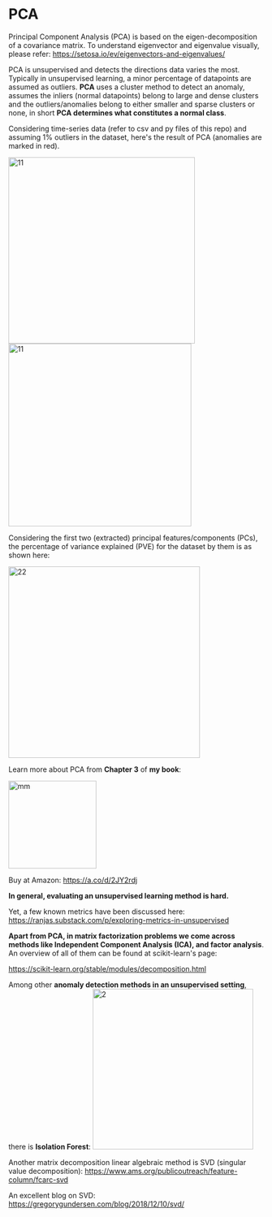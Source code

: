 # PCA 
Principal Component Analysis (PCA) is based on the eigen-decomposition of a covariance matrix.
To understand eigenvector and eigenvalue visually, please refer: https://setosa.io/ev/eigenvectors-and-eigenvalues/

PCA is unsupervised and detects the directions data varies the most. Typically in unsupervised learning, a minor percentage of datapoints are assumed as outliers. **PCA** uses a cluster method to detect an anomaly, assumes
the inliers (normal datapoints) belong to large and dense clusters and the outliers/anomalies belong to either smaller and sparse clusters or none, in short **PCA determines what constitutes
a normal class**. 

Considering time-series data (refer to csv and py files of this repo) and assuming 1% outliers in the dataset, here's the result of PCA (anomalies are marked in red).
 
<img width="367" alt="11" src="https://github.com/user-attachments/assets/e8844b9f-9b38-4462-ad80-3813b32572e8" />
<img width="360" alt="11" src="https://github.com/user-attachments/assets/58072a54-7c01-46ee-8f74-b639f3e67ef9">

Considering the first two (extracted) principal features/components (PCs), the percentage of variance explained (PVE) for the dataset by them is as shown here:

<img width="377" alt="22" src="https://github.com/user-attachments/assets/3e1495ee-f06c-4b67-9afe-d7a8144231c8" />


Learn more about PCA from **Chapter 3** of **my book**: 

<img width="173" alt="mm" src="https://github.com/user-attachments/assets/a41c6d0d-de7b-4767-a4a0-488593c606f6">

Buy at Amazon: https://a.co/d/2JY2rdj


**In general, evaluating an unsupervised learning method is hard.** 

Yet, a few known metrics have been discussed here: https://ranjas.substack.com/p/exploring-metrics-in-unsupervised

**Apart from PCA, in matrix factorization problems we come across methods like Independent Component Analysis (ICA), and factor analysis**. An overview of all of them can be found at scikit-learn's page: 

https://scikit-learn.org/stable/modules/decomposition.html

Among other **anomaly detection methods in an unsupervised setting**, there is **Isolation Forest**:
<img width="316" alt="2" src="https://github.com/user-attachments/assets/fa7dfbe1-f99e-4dc6-985c-cbdc024d621a">

Another matrix decomposition linear algebraic method is SVD (singular value decomposition):
https://www.ams.org/publicoutreach/feature-column/fcarc-svd

An excellent blog on SVD: https://gregorygundersen.com/blog/2018/12/10/svd/




